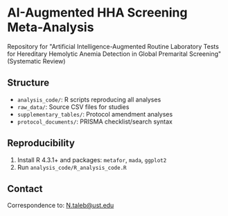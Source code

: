 # AI-Augmented HHA Screening Meta-Analysis
Repository for "Artificial Intelligence-Augmented Routine Laboratory Tests for Hereditary Hemolytic Anemia Detection in Global Premarital Screening" (Systematic Review)

## Structure
- `analysis_code/`: R scripts reproducing all analyses
- `raw_data/`: Source CSV files for studies
- `supplementary_tables/`: Protocol amendment analyses
- `protocol_documents/`: PRISMA checklist/search syntax

## Reproducibility
1. Install R 4.3.1+ and packages: `metafor`, `mada`, `ggplot2`
2. Run `analysis_code/R_analysis_code.R`

## Contact
Correspondence to: N.taleb@ust.edu 
